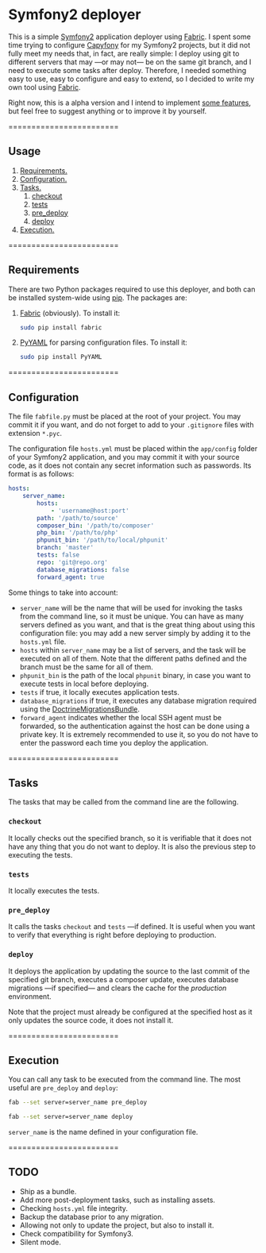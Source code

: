 # Symfony2 deployer

This is a simple [Symfony2][1] application deployer using [Fabric][2]. I spent some time trying to configure
[Capyfony][3] for my Symfony2 projects, but it did not fully meet my needs that, in fact, are really simple: I
deploy using git to different servers that may —or may not— be on the same git branch, and I need to execute some
tasks after deploy. Therefore, I needed something easy to use, easy to configure and easy to extend, so I decided to
write my own tool using [Fabric][2].

Right now, this is a alpha version and I intend to implement [some features](#todo), but feel
free to suggest anything or to improve it by yourself.

========================

## Usage

1. [Requirements.](#requirements)
2. [Configuration.](#configuration)
3. [Tasks.](#tasks)
    1. [checkout](#checkout)
    2. [tests](#tests)
    3. [pre_deploy](#pre_deploy)
    4. [deploy](#deploy)
4. [Execution.](#execution)

========================

## Requirements

There are two Python packages required to use this deployer, and both can be installed system-wide using [pip][5]. The
packages are:

1. [Fabric][2] (obviously). To install it:

    ```bash
    sudo pip install fabric
    ```

2. [PyYAML][4] for parsing configuration files. To install it:

    ```bash
    sudo pip install PyYAML
    ```

========================

## Configuration

The file `fabfile.py` must be placed at the root of your project. You may commit it if you want, and do not forget
to add to your `.gitignore` files with extension `*.pyc`.

The configuration file `hosts.yml` must be placed within the `app/config` folder of your Symfony2 application, and you
may commit it with your source code, as it does not contain any secret information such as passwords. Its format 
is as follows:

```yml
hosts:
    server_name: 
        hosts:
            - 'username@host:port'
        path: '/path/to/source'
        composer_bin: '/path/to/composer'
        php_bin: '/path/to/php'
        phpunit_bin: '/path/to/local/phpunit'
        branch: 'master'
        tests: false
        repo: 'git@repo.org'
        database_migrations: false
        forward_agent: true
```

Some things to take into account:
- `server_name` will be the name that will be used for invoking the tasks from the command line, so it must be unique.
You can have as many servers defined as you want, and that is the great thing about using this configuration file: you
may add a new server simply by adding it to the `hosts.yml` file.
- `hosts` within `server_name` may be a list of servers, and the task will be executed on all of them. Note that
the different paths defined and the branch must be the same for all of them.
- `phpunit_bin` is the path of the local `phpunit` binary, in case you want to execute tests in local before deploying.
- `tests` if true, it locally executes application tests.
- `database_migrations` if true, it executes any database migration required using the [DoctrineMigrationsBundle][6].
- `forward_agent` indicates whether the local SSH agent must be forwarded, so the authentication against the host
can be done using a private key. It is extremely recommended to use it, so you do not have to enter the password
each time you deploy the application.

========================

## Tasks

The tasks that may be called from the command line are the following.

### `checkout`

It locally checks out the specified branch, so it is verifiable that it does not have any thing that you do not want
to deploy. It is also the previous step to executing the tests.

### `tests`

It locally executes the tests.

### `pre_deploy`

It calls the tasks `checkout` and `tests` —if defined. It is useful when you want to verify that everything is right
before deploying to production.

### `deploy`

It deploys the application by updating the source to the last commit of the specified git branch, executes a
composer update, executes database migrations —if specified— and clears the cache for the _production_ environment.

Note that the project must already be configured at the specified host as it only updates the source code, it
 does not install it.

========================

## Execution

You can call any task to be executed from the command line. The most useful are `pre_deploy` and `deploy`:

```bash
fab --set server=server_name pre_deploy
```

```bash
fab --set server=server_name deploy
```

`server_name` is the name defined in your configuration file.

========================

## TODO

- Ship as a bundle.
- Add more post-deployment tasks, such as installing assets.
- Checking `hosts.yml` file integrity.
- Backup the database prior to any migration.
- Allowing not only to update the project, but also to install it.
- Check compatibility for Symfony3.
- Silent mode.




[1]: https://symfony.com/
[2]: http://www.fabfile.org/
[3]: http://capifony.org/
[4]: http://pyyaml.org/
[5]: https://pip.pypa.io/en/stable/quickstart/
[6]: http://symfony.com/doc/current/bundles/DoctrineMigrationsBundle/index.html